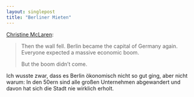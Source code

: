 ```yaml
---
layout: singlepost
title: "Berliner Mieten"
---
```

[Christine McLaren](http://americancity.org/daily/entry/the-history-behind-berlins-cheap-rents):
>Then the wall fell. Berlin became the capital of Germany again. Everyone expected a massive economic boom.
>
>But the boom didn’t come.

Ich wusste zwar, dass es Berlin ökonomisch nicht so gut ging, aber nicht warum: In den 50ern sind alle großen Unternehmen abgewandert und davon hat sich die Stadt nie wirklich erholt.